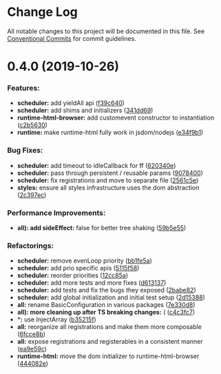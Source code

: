 # Change Log

All notable changes to this project will be documented in this file.
See [Conventional Commits](https://conventionalcommits.org) for commit guidelines.

<a name="0.4.0"></a>
# 0.4.0 (2019-10-26)

### Features:

* **scheduler:** add yieldAll api ([f39c640](https://github.com/aurelia/aurelia/commit/f39c640))
* **scheduler:** add shims and initializers ([341dd69](https://github.com/aurelia/aurelia/commit/341dd69))
* **runtime-html-browser:** add customevent constructor to instantiation ([c2b5630](https://github.com/aurelia/aurelia/commit/c2b5630))
* **runtime:** make runtime-html fully work in jsdom/nodejs ([e34f9b1](https://github.com/aurelia/aurelia/commit/e34f9b1))


### Bug Fixes:

* **scheduler:** add timeout to idleCallback for ff ([620340e](https://github.com/aurelia/aurelia/commit/620340e))
* **scheduler:** pass through persistent / reusable params ([9078400](https://github.com/aurelia/aurelia/commit/9078400))
* **scheduler:** fix registrations and move to separate file ([2561c5e](https://github.com/aurelia/aurelia/commit/2561c5e))
* **styles:** ensure all styles infrastructure uses the dom abstraction ([2c397ec](https://github.com/aurelia/aurelia/commit/2c397ec))


### Performance Improvements:

* **all): add sideEffect:** false for better tree shaking ([59b5e55](https://github.com/aurelia/aurelia/commit/59b5e55))


### Refactorings:

* **scheduler:** remove evenLoop priority ([bb1fe5a](https://github.com/aurelia/aurelia/commit/bb1fe5a))
* **scheduler:** add prio specific apis ([5115f58](https://github.com/aurelia/aurelia/commit/5115f58))
* **scheduler:** reorder priorities ([12cc85a](https://github.com/aurelia/aurelia/commit/12cc85a))
* **scheduler:** add more tests and more fixes ([d613137](https://github.com/aurelia/aurelia/commit/d613137))
* **scheduler:** add tests and fix the bugs they exposed ([2babe82](https://github.com/aurelia/aurelia/commit/2babe82))
* **scheduler:** add global initialization and initial test setup ([2d15388](https://github.com/aurelia/aurelia/commit/2d15388))
* **all:** rename BasicConfiguration in various packages ([7e330d8](https://github.com/aurelia/aurelia/commit/7e330d8))
* **all): more cleaning up after TS breaking changes:** ( ([c4c3fc7](https://github.com/aurelia/aurelia/commit/c4c3fc7))
* ***:** use InjectArray ([b35215f](https://github.com/aurelia/aurelia/commit/b35215f))
* **all:** reorganize all registrations and make them more composable ([6fcce8b](https://github.com/aurelia/aurelia/commit/6fcce8b))
* **all:** expose registrations and registerables in a consistent manner ([ea9e59c](https://github.com/aurelia/aurelia/commit/ea9e59c))
* **runtime-html:** move the dom initializer to runtime-html-browser ([444082e](https://github.com/aurelia/aurelia/commit/444082e))

